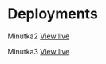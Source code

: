 # Deployments

Minutka2 [View live](https://minutka2.vercel.app/)

Minutka3 [View live](https://minutka3.vercel.app/)
